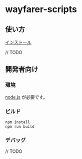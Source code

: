 # wayfarer-scripts

## 使い方

[インストール](https://github.com/wiinuk/wayfarer-scripts/raw/master/wayfarer-lifelog.user.js)

// TODO

## 開発者向け

### 環境

[node.js](https://nodejs.org/ja/) が必要です。

### ビルド

```shell
npm install
npm run build
```

### デバッグ

// TODO
